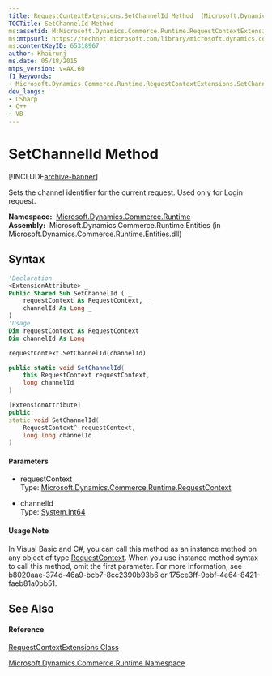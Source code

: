 ```yaml
---
title: RequestContextExtensions.SetChannelId Method  (Microsoft.Dynamics.Commerce.Runtime)
TOCTitle: SetChannelId Method
ms:assetid: M:Microsoft.Dynamics.Commerce.Runtime.RequestContextExtensions.SetChannelId(Microsoft.Dynamics.Commerce.Runtime.RequestContext,System.Int64)
ms:mtpsurl: https://technet.microsoft.com/library/microsoft.dynamics.commerce.runtime.requestcontextextensions.setchannelid(v=AX.60)
ms:contentKeyID: 65318967
author: Khairunj
ms.date: 05/18/2015
mtps_version: v=AX.60
f1_keywords:
- Microsoft.Dynamics.Commerce.Runtime.RequestContextExtensions.SetChannelId
dev_langs:
- CSharp
- C++
- VB
---
```


# SetChannelId Method


[!INCLUDE[archive-banner](includes/archive-banner.md)]

Sets the channel identifier for the current request. Used only for Login request.

**Namespace:**  [Microsoft.Dynamics.Commerce.Runtime](microsoft-dynamics-commerce-runtime-namespace.md)  
**Assembly:**  Microsoft.Dynamics.Commerce.Runtime.Entities (in Microsoft.Dynamics.Commerce.Runtime.Entities.dll)

## Syntax

``` vb
'Declaration
<ExtensionAttribute> _
Public Shared Sub SetChannelId ( _
    requestContext As RequestContext, _
    channelId As Long _
)
'Usage
Dim requestContext As RequestContext
Dim channelId As Long

requestContext.SetChannelId(channelId)
```

``` csharp
public static void SetChannelId(
    this RequestContext requestContext,
    long channelId
)
```

``` c++
[ExtensionAttribute]
public:
static void SetChannelId(
    RequestContext^ requestContext, 
    long long channelId
)
```

#### Parameters

  - requestContext  
    Type: [Microsoft.Dynamics.Commerce.Runtime.RequestContext](requestcontext-class-microsoft-dynamics-commerce-runtime.md)  

<!-- end list -->

  - channelId  
    Type: [System.Int64](https://technet.microsoft.com/library/6yy583ek\(v=ax.60\))  

#### Usage Note

In Visual Basic and C\#, you can call this method as an instance method on any object of type [RequestContext](requestcontext-class-microsoft-dynamics-commerce-runtime.md). When you use instance method syntax to call this method, omit the first parameter. For more information, see b8020aae-374d-46a9-bcb7-8cc2390b93b6 or 175ce3ff-9bbf-4e64-8421-faeb81a0bb51.

## See Also

#### Reference

[RequestContextExtensions Class](requestcontextextensions-class-microsoft-dynamics-commerce-runtime.md)

[Microsoft.Dynamics.Commerce.Runtime Namespace](microsoft-dynamics-commerce-runtime-namespace.md)

